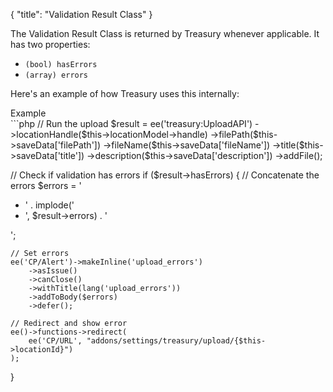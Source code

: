 {
    "title": "Validation Result Class"
}

The Validation Result Class is returned by Treasury whenever applicable. It has two properties:

- `(bool) hasErrors`
- `(array) errors`

Here's an example of how Treasury uses this internally:

<div class="CodeBlockTitle">Example</div>
```php
// Run the upload
$result = ee('treasury:UploadAPI')
    ->locationHandle($this->locationModel->handle)
    ->filePath($this->saveData['filePath'])
    ->fileName($this->saveData['fileName'])
    ->title($this->saveData['title'])
    ->description($this->saveData['description'])
    ->addFile();

// Check if validation has errors
if ($result->hasErrors) {
    // Concatenate the errors
    $errors = '<ul><li>' . implode('</li><li>', $result->errors) . '</li></ul>';

    // Set errors
    ee('CP/Alert')->makeInline('upload_errors')
        ->asIssue()
        ->canClose()
        ->withTitle(lang('upload_errors'))
        ->addToBody($errors)
        ->defer();

    // Redirect and show error
    ee()->functions->redirect(
        ee('CP/URL', "addons/settings/treasury/upload/{$this->locationId}")
    );
}
```
